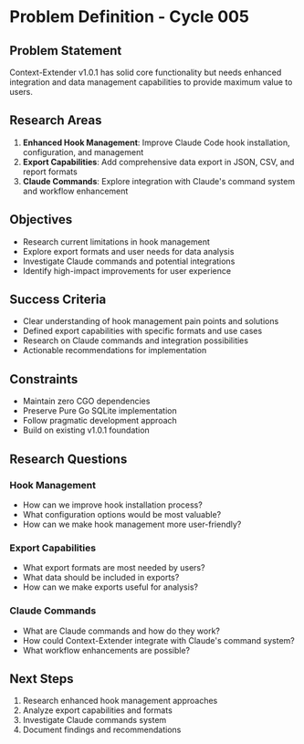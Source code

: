 # Problem Definition - Cycle 005

## Problem Statement
Context-Extender v1.0.1 has solid core functionality but needs enhanced integration and data management capabilities to provide maximum value to users.

## Research Areas
1. **Enhanced Hook Management**: Improve Claude Code hook installation, configuration, and management
2. **Export Capabilities**: Add comprehensive data export in JSON, CSV, and report formats
3. **Claude Commands**: Explore integration with Claude's command system and workflow enhancement

## Objectives
- Research current limitations in hook management
- Explore export formats and user needs for data analysis
- Investigate Claude commands and potential integrations
- Identify high-impact improvements for user experience

## Success Criteria
- Clear understanding of hook management pain points and solutions
- Defined export capabilities with specific formats and use cases
- Research on Claude commands and integration possibilities
- Actionable recommendations for implementation

## Constraints
- Maintain zero CGO dependencies
- Preserve Pure Go SQLite implementation
- Follow pragmatic development approach
- Build on existing v1.0.1 foundation

## Research Questions
### Hook Management
- How can we improve hook installation process?
- What configuration options would be most valuable?
- How can we make hook management more user-friendly?

### Export Capabilities
- What export formats are most needed by users?
- What data should be included in exports?
- How can we make exports useful for analysis?

### Claude Commands
- What are Claude commands and how do they work?
- How could Context-Extender integrate with Claude's command system?
- What workflow enhancements are possible?

## Next Steps
1. Research enhanced hook management approaches
2. Analyze export capabilities and formats
3. Investigate Claude commands system
4. Document findings and recommendations